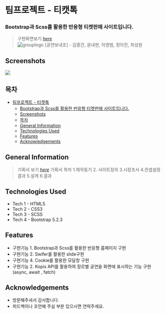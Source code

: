 # 팀프로젝트 - 티캣톡 
### Bootstrap과 Scss를 활용한 반응형 티켓판매 사이트입니다.     
> 구현화면보기 [_here_](https://ejin1018.github.io/ticatalk/)     
![grouplogo](https://ejin1018.github.io/ticatalk/blob/main/img/tkt-logo.svg) [공연보내조] - 김종건, 윤내현, 이영범, 정이진, 최성원     
## Screenshots
![](https://ejin1018.github.io/ticatalk/blob/main/img/teamproject1.jpg)     
## 목차
- [팀프로젝트 - 티캣톡](#팀프로젝트---티캣톡)
    - [Bootstrap과 Scss를 활용한 반응형 티켓판매 사이트입니다.](#bootstrap과-scss를-활용한-반응형-티켓판매-사이트입니다)
  - [Screenshots](#screenshots)
  - [목차](#목차)
  - [General Information](#general-information)
  - [Technologies Used](#technologies-used)
  - [Features](#features)
  - [Acknowledgements](#acknowledgements)
       
## General Information
> 기획서 보기 [_here_](https://ejin1018.github.io/ticatalk/blob/main/ticatalk-proposal.pdf)
> 기획서 목차
1.제작동기 2. 사이트정의 3.시장조사 4.컨셉설정결과 5.설계 6.결과     
## Technologies Used
- Tech 1 - HTML5
- Tech 2 - CSS3
- Tech 3 - SCSS
- Tech 4 - Bootstrap 5.2.3     
## Features
- 구현기능 1. Bootstrap과 Scss를 활용한 반응형 홈페이지 구현
- 구현기능 2. Swifer를 활용한 slide구현
- 구현기능 4. Cookie를 활용한 모달창 구현
- 구현기능 2. Kopis API를 활용하여 장르별 공연을 화면에 표시하는 기능 구현(async, await , fatch)     
## Acknowledgements
- 방문해주셔서 감사합니다.
- 피드백이나 조언해 주실 부분 있으시면 연락주세요.